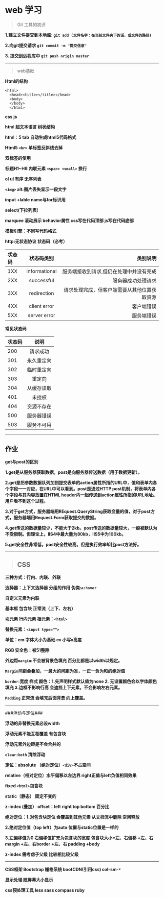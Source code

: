 # web 学习 #
>Git 工具的初识

**1.建立文件提交到本地库: ```git add (文件名字：在当前文件夹下的话，或文件的路径)```**

**2.向git提交请求 ```git commit -m "提交信息"```**

**3. 提交到远程库中 ```git push origin master```**
***

>web基础

**Html的结构**

```
<html>
  <head><title></title></head>
  <body>
  </body>
  </html>
```
**css     js**

**html 超文本语言 树状结构**

**html：5 tab 自动生成html5代码格式**

**Html5 ```<br>``` 单标签反斜线去掉**

**双标签的使用**

**标题H1~H6  内联元素 ```<span> <small>``` 换行**

**ol ul 有序 无序列表**

**```<img>``` alt:图片丢失显示一段文字**

**input +lable  name与for标识用**

**select(下拉列表）**

**marquee 滚动展示 behavior属性 css写在代码顶部 js写在代码底部**

**模板引擎：不同写代码格式**

**http:无状态协议 状态码（必考）**

| 状态码 | 状态码类别 | 类别说明 |
| :----- | :-------: | ------: |
|1XX  |informational  | 服务端接收到请求,但仍在处理中并没有完成  |
|2XX  |successful |服务器成功处理请求|
|3XX|redirection|请求处理完成，但客户端需要从其他位置获取资源|
|4XX|client error|客户端错误|
|5XX|server error|服务端错误|

**常见状态码**

|状态码|说明|
|:--|:--:|
|200|请求成功|
|301|永久重定向|
|302|临时重定向|
|303|重定向|
|304|从缓存读取|
|401|未授权|
|404|资源不存在|
|500|服务器错误|
|503|服务不可用|


***

## 作业 ##

**get与post的区别**

**1.get是从服务器获取数据，post是向服务器传送数据（用于数据更新）。**

**2.get是把参数数据队列加到提交表单的action属性所指的URL中，值和表单内各个字段一一对应，在URL中可以看到。post是通过HTTP post机制，将表单内各个字段与其内容放置在HTML header内一起传送到action属性所指的URL地址。用户看不到这个过程。**

**3.对于get方式，服务器端用REquest.QueryString获取变量的值，对于post方式，服务器端用Request.Form获取提交的数据。**

**4.get传送的数据量较少，不能大于2kb。post传送的数据量较大，一般被默认为不受限制。但理论上，IIS4中最大量为80kb，IIS5中为100kb。**

**5.get安全性非常低，post安全性较高。但是执行效率却比post方法好。**

***


>## CSS ##

**三种方式：行内、内联、外联**

**选择器：上下文选择器 分组的作用 伪类:```a:hover```**

**自定义元素为内联**

**基本框 包含块 正常流（上下、左右）**

**块元素  行内元素  根元素：```<html>```**

**替换元素：```<input type="">```**

**单位：em 字体大小为基础 ex 小写x高度**

**RGB 安全色：被51整除**

**外边距<code>margin</code>:不会被背景色填充 百分比都是以width以规定。**

**<code>Margin</code>间距会叠加，一最大的间距为准，一正一负为和的绝对值**

**<code>border</code>:宽度 样式 颜色：1.先声明样式默认值为none 2. 无设置颜色会以字体颜色填充 3.边框不影响行高 会遮挡上下元素，不会影响左右元素。**

**<code>Padding</code> 正常流 会填充后面背景 向上覆盖。**

***
###浮动与定位###

**浮动的非替换元素必设width**

**浮动元素不能互相覆盖 有包含块**

**浮动元素外边距是不会合并的**

**```clear:both``` 清除浮动**

**定位：absolute （绝对定位）```<div>```不占空间**

**relative（相对定位）水平偏移以左边界 right正值与left负值相同效果**

**fixed ```<html>```包含块**

**static（静态） 固定不变的**

**z-index (叠加） offset：left right top bottom 百分比**

**绝对定位：1.对包含块定位 会覆盖到其他元素 从文档流中删除 空间释放**

**2.绝对定位值（top left）为auto 位置与static位置是一样的**

**3.左偏移值为0 右偏移值扩充为包含块的宽度 包含块大小=左、右偏移 +左、右margin +左、右border +左、右 padding +body**

**z-index 需考虑子父级 比较相比较父级**
***

**CSS框架 Bootstrap 栅格系统 bootCDN(引用css) col-sm-<code>*</code>**

**显示处理 随屏幕大小显示**

**css预处理工具 less sass compass ruby**




